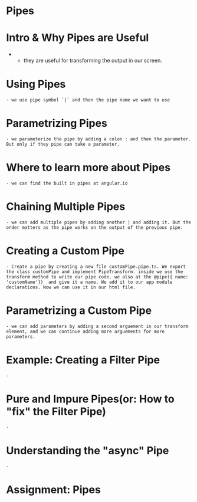 # Pipes

  # Intro & Why Pipes are Useful
  - 
    - they are useful for transforming the output in our screen.
  # Using Pipes
    - we use pipe symbol `|` and then the pipe name we want to use
  # Parametrizing Pipes
    - we parameterize the pipe by adding a colon : and then the parameter. But only if they pipe can take a parameter.
  # Where to learn more about Pipes
    - we can find the built in pipes at angular.io
  # Chaining Multiple Pipes
    - we can add multiple pipes by adding another | and adding it. But the order matters as the pipe works on the output of the previous pipe.
  # Creating a Custom Pipe
    - Create a pipe by creating a new file customPipe.pipe.ts. We export the class customPipe and implement PipeTransform. inside we use the transform method to write our pipe code. we also at the @pipe({ name: 'customName'})  and give it a name. We add it to our app module declarations. Now we can use it in our html file.
  # Parametrizing a Custom Pipe
    - we can add parameters by adding a second arguement in our transform element, and we can continue adding more arguements for more parameters.
  # Example: Creating a Filter Pipe
    - 
  # Pure and Impure Pipes(or: How to "fix" the Filter Pipe)
    - 
  # Understanding the "async" Pipe
    - 
  # Assignment: Pipes